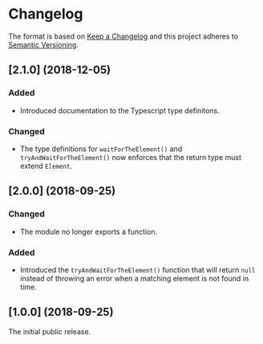 # Changelog

The format is based on [Keep a Changelog](http://keepachangelog.com/) and this project adheres to [Semantic Versioning](https://semver.org/spec/v2.0.0.html).

## [2.1.0] (2018-12-05)

### Added

- Introduced documentation to the Typescript type definitons.

### Changed

- The type definitions for `waitForTheElement()` and `tryAndWaitForTheElement()` now enforces that the return type must extend `Element`.

## [2.0.0] (2018-09-25)

### Changed

- The module no longer exports a function.

### Added

- Introduced the `tryAndWaitForTheElement()` function that will return `null` instead of throwing an error when a matching element is not found in time.

## [1.0.0] (2018-09-25)

The initial public release.

